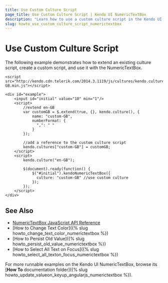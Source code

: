 ```yaml
---
title: Use Custom Culture Script
page_title: Use Custom Culture Script | Kendo UI NumericTextBox
description: "Learn how to use a custom culture script in the Kendo UI NumericTextBox widget."
slug: howto_use_custom_culture_script_numerictextbox
---
```


# Use Custom Culture Script

The following example demonstrates how to extend an existing culture script, create a custom script, and use it with the NumericTextBox.



```dojo
<script src="http://kendo.cdn.telerik.com/2014.3.1119/js/cultures/kendo.culture.en-GB.min.js"></script>

<div id="example">
    <input id="initial" value="10" min="1"/>
    <script>
        //extend en-GB
        var customGB = $.extend(true, {}, kendo.culture(), {
            name: "custom-GB",
            numberFormat: {
              ",": " "
            }
        });

        //add a reference to the custom culture script
        kendo.cultures["custom-GB"] = customGB;
    </script>
    <script>
        kendo.culture("en-GB");

        $(document).ready(function() {
            $("#initial").kendoNumericTextBox({
              culture: "custom-GB" //use custom culture
            });
        });
    </script>
</div>
```

## See Also

* [NumericTextBox JavaScript API Reference](/api/javascript/ui/numerictextbox)
* [How to Change Text Color]({% slug howto_change_text_color_numerictextbox %})
* [How to Persist Old Value]({% slug howto_persist_old_value_numerictextbox %})
* [How to Select All Text on Focus]({% slug howto_select_all_texton_focus_numerictextbox %})

For more runnable examples on the Kendo UI NumericTextBox, browse its [**How To** documentation folder]({% slug howto_update_valueon_keyup_angularjs_numerictextbox %}).
